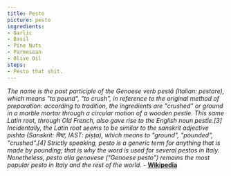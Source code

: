```yaml
---
title: Pesto
picture: pesto
ingredients:
- Garlic
- Basil
- Pine Nuts
- Parmesean
- Olive Oil
steps:
- Pesto that shit.
---
```


*The name is the past participle of the Genoese verb pestâ (Italian: pestare), which means "to pound", "to crush", in reference to the original method of preparation: according to tradition, the ingredients are "crushed" or ground in a marble mortar through a circular motion of a wooden pestle. This same Latin root, through Old French, also gave rise to the English noun pestle.[3] Incidentally, the Latin root seems to be similar to the sanskrit adjective pishta (Sanskrit: पिष्ट, IAST: piṣṭa), which means to "ground", "pounded", "crushed".[4] Strictly speaking, pesto is a generic term for anything that is made by pounding; that is why the word is used for several pestos in Italy. Nonetheless, pesto alla genovese ("Genoese pesto") remains the most popular pesto in Italy and the rest of the world.* - [**Wikipedia**](https://en.wikipedia.org/wiki/Pesto#Etymology)